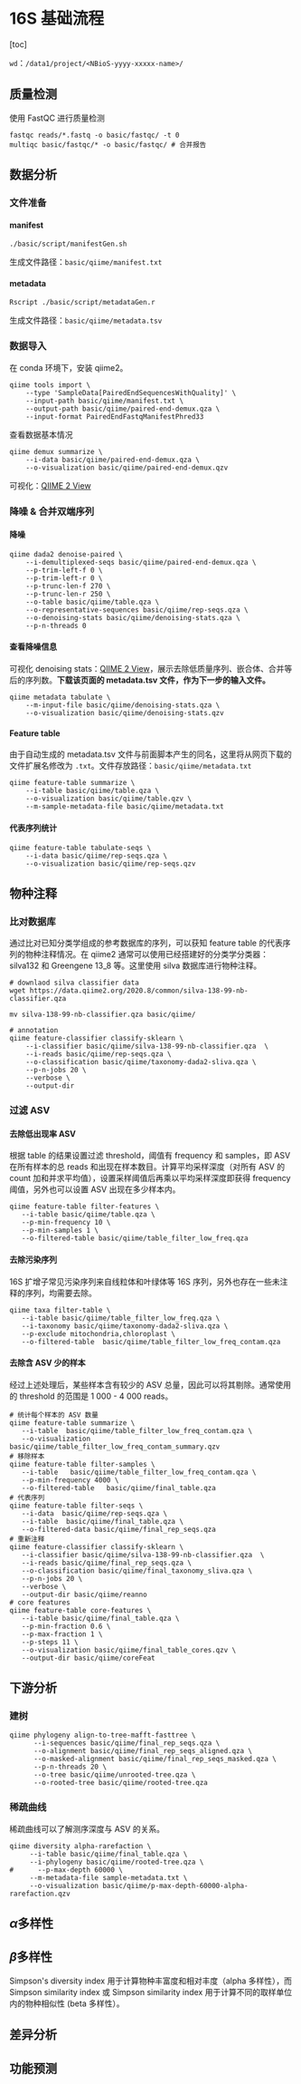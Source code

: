 # 16S 基础流程

[toc]

`wd`：`/data1/project/<NBioS-yyyy-xxxxx-name>/`

## 质量检测

使用 FastQC 进行质量检测

```shell
fastqc reads/*.fastq -o basic/fastqc/ -t 0
multiqc basic/fastqc/* -o basic/fastqc/ # 合并报告
```

## 数据分析

### 文件准备

#### manifest

```shell
./basic/script/manifestGen.sh
```

生成文件路径：`basic/qiime/manifest.txt`

#### metadata

```shell
Rscript ./basic/script/metadataGen.r
```

生成文件路径：`basic/qiime/metadata.tsv`

### 数据导入

在 conda 环境下，安装 qiime2。

```shell
qiime tools import \
    --type 'SampleData[PairedEndSequencesWithQuality]' \
    --input-path basic/qiime/manifest.txt \
    --output-path basic/qiime/paired-end-demux.qza \
    --input-format PairedEndFastqManifestPhred33
```

查看数据基本情况

```shell
qiime demux summarize \
    --i-data basic/qiime/paired-end-demux.qza \
    --o-visualization basic/qiime/paired-end-demux.qzv
```

可视化：[QIIME 2 View](https://view.qiime2.org/)

### 降噪 & 合并双端序列

#### 降噪

```shell
qiime dada2 denoise-paired \
    --i-demultiplexed-seqs basic/qiime/paired-end-demux.qza \
    --p-trim-left-f 0 \
    --p-trim-left-r 0 \
    --p-trunc-len-f 270 \
    --p-trunc-len-r 250 \
    --o-table basic/qiime/table.qza \
    --o-representative-sequences basic/qiime/rep-seqs.qza \
    --o-denoising-stats basic/qiime/denoising-stats.qza \
    --p-n-threads 0
```

#### 查看降噪信息

可视化 denoising stats：[QIIME 2 View](https://view.qiime2.org/)，展示去除低质量序列、嵌合体、合并等后的序列数。**下载该页面的 metadata.tsv 文件，作为下一步的输入文件。**

```shell
qiime metadata tabulate \
    --m-input-file basic/qiime/denoising-stats.qza \
    --o-visualization basic/qiime/denoising-stats.qzv
```

#### Feature table

由于自动生成的 metadata.tsv 文件与前面脚本产生的同名，这里将从网页下载的文件扩展名修改为 `.txt`。文件存放路径：`basic/qiime/metadata.txt`

```shell
qiime feature-table summarize \
    --i-table basic/qiime/table.qza \
    --o-visualization basic/qiime/table.qzv \
    --m-sample-metadata-file basic/qiime/metadata.txt
```

#### 代表序列统计

```shell
qiime feature-table tabulate-seqs \
    --i-data basic/qiime/rep-seqs.qza \
    --o-visualization basic/qiime/rep-seqs.qzv
```

## 物种注释

### 比对数据库

通过比对已知分类学组成的参考数据库的序列，可以获知 feature table 的代表序列的物种注释情况。在 qiime2 通常可以使用已经搭建好的分类学分类器：silva132 和 Greengene 13_8 等。这里使用 silva 数据库进行物种注释。

```shell
# downlaod silva classifier data 
wget https://data.qiime2.org/2020.8/common/silva-138-99-nb-classifier.qza 

mv silva-138-99-nb-classifier.qza basic/qiime/

# annotation
qiime feature-classifier classify-sklearn \
	--i-classifier basic/qiime/silva-138-99-nb-classifier.qza  \
	--i-reads basic/qiime/rep-seqs.qza \
	--o-classification basic/qiime/taxonomy-dada2-sliva.qza \
	--p-n-jobs 20 \
	--verbose \
	--output-dir 
```

### 过滤 ASV

#### 去除低出现率 ASV

根据 table 的结果设置过滤 threshold，阈值有 frequency 和 samples，即 ASV 在所有样本的总 reads 和出现在样本数目。计算平均采样深度（对所有 ASV 的 count 加和并求平均值），设置采样阈值后再乘以平均采样深度即获得 frequency 阈值，另外也可以设置 ASV 出现在多少样本内。

```shell
qiime feature-table filter-features \
   --i-table basic/qiime/table.qza \
   --p-min-frequency 10 \
   --p-min-samples 1 \
   --o-filtered-table basic/qiime/table_filter_low_freq.qza
```

#### 去除污染序列

16S 扩增子常见污染序列来自线粒体和叶绿体等 16S 序列，另外也存在一些未注释的序列，均需要去除。

```shell
qiime taxa filter-table \
   --i-table basic/qiime/table_filter_low_freq.qza \
   --i-taxonomy basic/qiime/taxonomy-dada2-sliva.qza \
   --p-exclude mitochondria,chloroplast \
   --o-filtered-table  basic/qiime/table_filter_low_freq_contam.qza 
```

#### 去除含 ASV 少的样本

经过上述处理后，某些样本含有较少的 ASV 总量，因此可以将其剔除。通常使用的 threshold 的范围是 1 000 - 4 000 reads。

```shell
# 统计每个样本的 ASV 数量
qiime feature-table summarize \
   --i-table  basic/qiime/table_filter_low_freq_contam.qza \
   --o-visualization  basic/qiime/table_filter_low_freq_contam_summary.qzv
# 移除样本
qiime feature-table filter-samples \
   --i-table   basic/qiime/table_filter_low_freq_contam.qza \
   --p-min-frequency 4000 \
   --o-filtered-table   basic/qiime/final_table.qza 
# 代表序列
qiime feature-table filter-seqs \
   --i-data  basic/qiime/rep-seqs.qza \
   --i-table  basic/qiime/final_table.qza \
   --o-filtered-data basic/qiime/final_rep_seqs.qza
# 重新注释
qiime feature-classifier classify-sklearn \
   --i-classifier basic/qiime/silva-138-99-nb-classifier.qza  \
   --i-reads basic/qiime/final_rep_seqs.qza \
   --o-classification basic/qiime/final_taxonomy_sliva.qza \
   --p-n-jobs 20 \
   --verbose \
   --output-dir basic/qiime/reanno
# core features
qiime feature-table core-features \
   --i-table basic/qiime/final_table.qza \
   --p-min-fraction 0.6 \
   --p-max-fraction 1 \
   --p-steps 11 \
   --o-visualization basic/qiime/final_table_cores.qzv \
   --output-dir basic/qiime/coreFeat
```

## 下游分析

### 建树

```shell
qiime phylogeny align-to-tree-mafft-fasttree \
      --i-sequences basic/qiime/final_rep_seqs.qza \
      --o-alignment basic/qiime/final_rep_seqs_aligned.qza \
      --o-masked-alignment basic/qiime/final_rep_seqs_masked.qza \
      --p-n-threads 20 \
      --o-tree basic/qiime/unrooted-tree.qza \
      --o-rooted-tree basic/qiime/rooted-tree.qza
```

### 稀疏曲线

稀疏曲线可以了解测序深度与 ASV 的关系。

```shell
qiime diversity alpha-rarefaction \
     --i-table basic/qiime/final_table.qza \
     --i-phylogeny basic/qiime/rooted-tree.qza \
#      --p-max-depth 60000 \
     --m-metadata-file sample-metadata.txt \
     --o-visualization basic/qiime/p-max-depth-60000-alpha-rarefaction.qzv
```



## $\alpha$​ 多样性

## $\beta$​ 多样性

Simpson's diversity index 用于计算物种丰富度和相对丰度（alpha 多样性），而 Simpson similarity index 或 Simpson similarity index 用于计算不同的取样单位内的物种相似性 (beta 多样性）。

## 差异分析

## 功能预测
